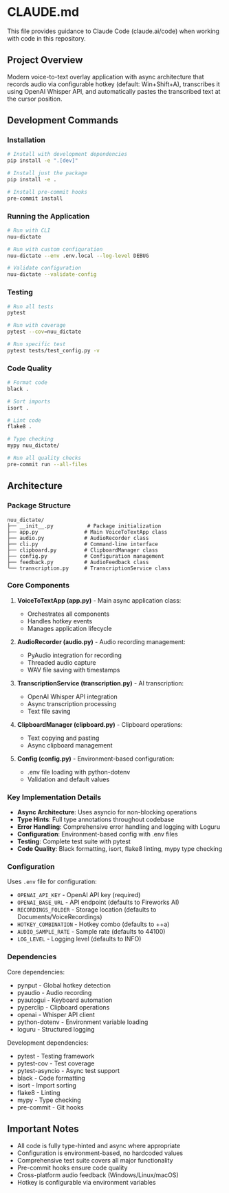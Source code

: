 # CLAUDE.md

This file provides guidance to Claude Code (claude.ai/code) when working with code in this repository.

## Project Overview

Modern voice-to-text overlay application with async architecture that records audio via configurable hotkey (default: Win+Shift+A), transcribes it using OpenAI Whisper API, and automatically pastes the transcribed text at the cursor position.

## Development Commands

### Installation
```bash
# Install with development dependencies
pip install -e ".[dev]"

# Install just the package
pip install -e .

# Install pre-commit hooks
pre-commit install
```

### Running the Application
```bash
# Run with CLI
nuu-dictate

# Run with custom configuration
nuu-dictate --env .env.local --log-level DEBUG

# Validate configuration
nuu-dictate --validate-config
```

### Testing
```bash
# Run all tests
pytest

# Run with coverage
pytest --cov=nuu_dictate

# Run specific test
pytest tests/test_config.py -v
```

### Code Quality
```bash
# Format code
black .

# Sort imports
isort .

# Lint code
flake8 .

# Type checking
mypy nuu_dictate/

# Run all quality checks
pre-commit run --all-files
```

## Architecture

### Package Structure
```
nuu_dictate/
├── __init__.py           # Package initialization
├── app.py               # Main VoiceToTextApp class
├── audio.py             # AudioRecorder class
├── cli.py               # Command-line interface
├── clipboard.py         # ClipboardManager class
├── config.py            # Configuration management
├── feedback.py          # AudioFeedback class
└── transcription.py     # TranscriptionService class
```

### Core Components

1. **VoiceToTextApp (app.py)** - Main async application class:
   - Orchestrates all components
   - Handles hotkey events
   - Manages application lifecycle

2. **AudioRecorder (audio.py)** - Audio recording management:
   - PyAudio integration for recording
   - Threaded audio capture
   - WAV file saving with timestamps

3. **TranscriptionService (transcription.py)** - AI transcription:
   - OpenAI Whisper API integration
   - Async transcription processing
   - Text file saving

4. **ClipboardManager (clipboard.py)** - Clipboard operations:
   - Text copying and pasting
   - Async clipboard management

5. **Config (config.py)** - Environment-based configuration:
   - .env file loading with python-dotenv
   - Validation and default values

### Key Implementation Details

- **Async Architecture**: Uses asyncio for non-blocking operations
- **Type Hints**: Full type annotations throughout codebase
- **Error Handling**: Comprehensive error handling and logging with Loguru
- **Configuration**: Environment-based config with .env files
- **Testing**: Complete test suite with pytest
- **Code Quality**: Black formatting, isort, flake8 linting, mypy type checking

### Configuration

Uses `.env` file for configuration:
- `OPENAI_API_KEY` - OpenAI API key (required)
- `OPENAI_BASE_URL` - API endpoint (defaults to Fireworks AI)
- `RECORDINGS_FOLDER` - Storage location (defaults to Documents/VoiceRecordings)
- `HOTKEY_COMBINATION` - Hotkey combo (defaults to <cmd>+<shift>+a)
- `AUDIO_SAMPLE_RATE` - Sample rate (defaults to 44100)
- `LOG_LEVEL` - Logging level (defaults to INFO)

### Dependencies

Core dependencies:
- pynput - Global hotkey detection
- pyaudio - Audio recording
- pyautogui - Keyboard automation
- pyperclip - Clipboard operations
- openai - Whisper API client
- python-dotenv - Environment variable loading
- loguru - Structured logging

Development dependencies:
- pytest - Testing framework
- pytest-cov - Test coverage
- pytest-asyncio - Async test support
- black - Code formatting
- isort - Import sorting
- flake8 - Linting
- mypy - Type checking
- pre-commit - Git hooks

## Important Notes

- All code is fully type-hinted and async where appropriate
- Configuration is environment-based, no hardcoded values
- Comprehensive test suite covers all major functionality
- Pre-commit hooks ensure code quality
- Cross-platform audio feedback (Windows/Linux/macOS)
- Hotkey is configurable via environment variables